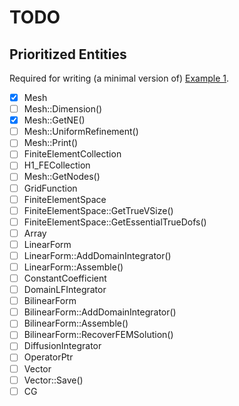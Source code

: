 # TODO

## Prioritized Entities

Required for writing (a minimal version of) [Example 1](https://github.com/mkovaxx/mfem/blob/69fbae732d5279c8d0f42c5430c4fd5656731d00/examples/ex1.cpp).

- [x] Mesh
- [ ] Mesh::Dimension()
- [x] Mesh::GetNE()
- [ ] Mesh::UniformRefinement()
- [ ] Mesh::Print()
- [ ] FiniteElementCollection
- [ ] H1_FECollection
- [ ] Mesh::GetNodes()
- [ ] GridFunction
- [ ] FiniteElementSpace
- [ ] FiniteElementSpace::GetTrueVSize()
- [ ] FiniteElementSpace::GetEssentialTrueDofs()
- [ ] Array<int>
- [ ] LinearForm
- [ ] LinearForm::AddDomainIntegrator()
- [ ] LinearForm::Assemble()
- [ ] ConstantCoefficient
- [ ] DomainLFIntegrator
- [ ] BilinearForm
- [ ] BilinearForm::AddDomainIntegrator()
- [ ] BilinearForm::Assemble()
- [ ] BilinearForm::RecoverFEMSolution()
- [ ] DiffusionIntegrator
- [ ] OperatorPtr
- [ ] Vector
- [ ] Vector::Save()
- [ ] CG
